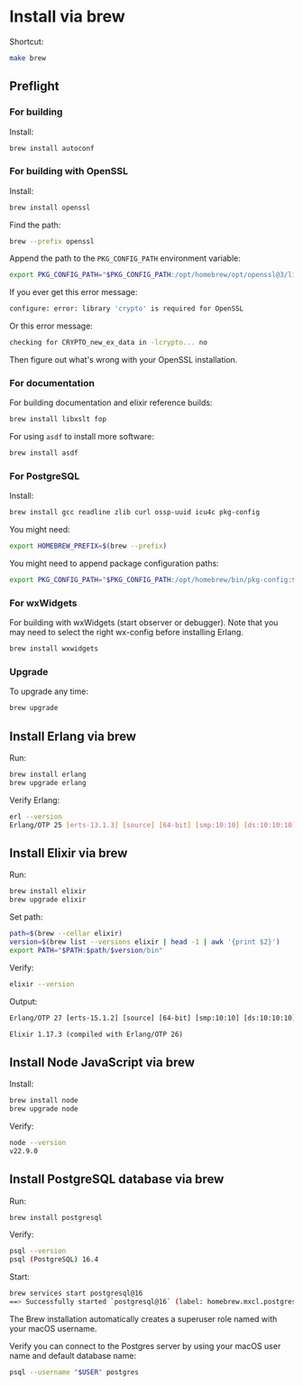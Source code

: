 # Install via brew

Shortcut:

```sh
make brew
```


## Preflight


### For building

Install:

```sh
brew install autoconf
```


### For building with OpenSSL

Install:

```sh
brew install openssl
```

Find the path:

```sh
brew --prefix openssl
```

Append the path to the `PKG_CONFIG_PATH` environment variable:

```sh
export PKG_CONFIG_PATH="$PKG_CONFIG_PATH:/opt/homebrew/opt/openssl@3/lib/pkgconfig/"
```

If you ever get this error message:

```sh
configure: error: library 'crypto' is required for OpenSSL
```

Or this error message:

```sh
checking for CRYPTO_new_ex_data in -lcrypto... no
```

Then figure out what's wrong with your OpenSSL installation.


### For documentation

For building documentation and elixir reference builds:

```sh
brew install libxslt fop
```

For using `asdf` to install more software:

```sh
brew install asdf
```


### For PostgreSQL

Install:

```sh
brew install gcc readline zlib curl ossp-uuid icu4c pkg-config
```

You might need:

```sh
export HOMEBREW_PREFIX=$(brew --prefix)
```

You might need to append package configuration paths:

```sh
export PKG_CONFIG_PATH="$PKG_CONFIG_PATH:/opt/homebrew/bin/pkg-config:$(brew --prefix openssl)/lib/pkgconfig/:$(brew --prefix icu4c)/lib/pkgconfig:$(brew --prefix curl)/lib/pkgconfig:$(brew --prefix zlib)/lib/pkgconfig"
```


### For wxWidgets

For building with wxWidgets (start observer or debugger). Note that you may need to select the right wx-config before installing Erlang.

```sh
brew install wxwidgets
```


### Upgrade

To upgrade any time:

```sh
brew upgrade
```


## Install Erlang via brew

Run:

```sh
brew install erlang
brew upgrade erlang
```

Verify Erlang:

```sh
erl --version
Erlang/OTP 25 [erts-13.1.3] [source] [64-bit] [smp:10:10] [ds:10:10:10] [async-threads:1] [jit] [dtrace]
```

## Install Elixir via brew

Run:

```sh
brew install elixir
brew upgrade elixir
```

Set path:

```sh
path=$(brew --cellar elixir)
version=$(brew list --versions elixir | head -1 | awk '{print $2}')
export PATH="$PATH:$path/$version/bin"
```

Verify:

```sh
elixir --version
```

Output:

```txt
Erlang/OTP 27 [erts-15.1.2] [source] [64-bit] [smp:10:10] [ds:10:10:10] [async-threads:1] [jit] [dtrace]

Elixir 1.17.3 (compiled with Erlang/OTP 26)
```


## Install Node JavaScript via brew

Install:

```sh
brew install node
brew upgrade node
```

Verify:

```sh
node --version
v22.9.0
```


## Install PostgreSQL database via brew

Run:

```sh
brew install postgresql
```

Verify:

```sh
psql --version
psql (PostgreSQL) 16.4
```

Start:

```sh
brew services start postgresql@16
==> Successfully started `postgresql@16` (label: homebrew.mxcl.postgresql@16)
```

The Brew installation automatically creates a superuser role named with your macOS username.

Verify you can connect to the Postgres server by using your macOS user name and default database name:

```sh
psql --username "$USER" postgres
```
